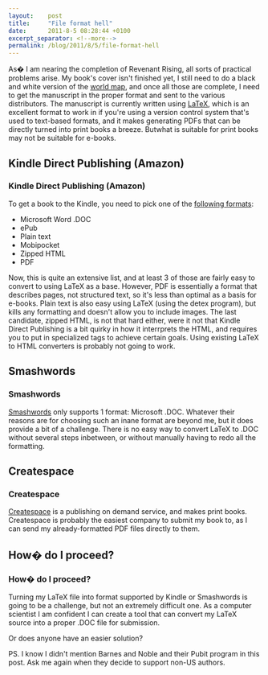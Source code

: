 ```yaml
---
layout:    post
title:     "File format hell"
date:      2011-8-5 08:28:44 +0100
excerpt_separator: <!--more-->
permalink: /blog/2011/8/5/file-format-hell
---
```


As� I am nearing the completion of Revenant Rising, all sorts of practical problems arise. My book's cover isn't finished yet, I still need to do a black and white version of the [world map](https://www.jeroensteenbeeke.nl/revenant-rising-map/), and once all those are complete, I need to get the manuscript in the proper format and sent to the various distributors. The manuscript is currently written using [LaTeX](http://en.wikipedia.org/wiki/LaTeX), which is an excellent format to work in if you're using a version control system that's used to text-based formats, and it makes generating PDFs that can be directly turned into print books a breeze. Butwhat is suitable for print books may not be suitable for e-books.

<!--more-->
## Kindle Direct Publishing (Amazon)


### Kindle Direct Publishing (Amazon)


To get a book to the Kindle, you need to pick one of the [following formats](https://kdp.amazon.com/self-publishing/help/ref=hp_kdp_formats_navbox?topicId=A2V645S25NG1WN):
* Microsoft Word .DOC
* ePub
* Plain text
* Mobipocket
* Zipped HTML
* PDF

Now, this is quite an extensive list, and at least 3 of those are fairly easy to convert to using LaTeX as a base. However, PDF is essentially a format that describes pages, not structured text, so it's less than optimal as a basis for e-books. Plain text is also easy using LaTeX (using the detex program), but kills any formatting and doesn't allow you to include images. The last candidate, zipped HTML, is not that hard either, were it not that Kindle Direct Publishing is a bit quirky in how it interrprets the HTML, and requires you to put in specialized tags to achieve certain goals. Using existing LaTeX to HTML converters is probably not going to work.

## Smashwords


### Smashwords


[Smashwords](http://www.smashwords.com) only supports 1 format: Microsoft .DOC. Whatever their reasons are for choosing such an inane format are beyond me, but it does provide a bit of a challenge. There is no easy way to convert LaTeX to .DOC without several steps inbetween, or without manually having to redo all the formatting.

## Createspace


### Createspace


[Createspace](http://www.createspace.com) is a publishing on demand service, and makes print books. Createspace is probably the easiest company to submit my book to, as I can send my already-formatted PDF files directly to them.

## **How� do I proceed?**


### **How� do I proceed?**


Turning my LaTeX file into format supported by Kindle or Smashwords is going to be a challenge, but not an extremely difficult one. As a computer scientist I am confident I can create a tool that can convert my LaTeX source into a proper .DOC file for submission.

Or does anyone have an easier solution?

PS. I know I didn't mention Barnes and Noble and their Pubit program in this post. Ask me again when they decide to support non-US authors.